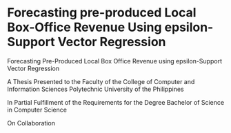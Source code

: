 # Forecasting pre-produced Local Box-Office Revenue Using epsilon-Support Vector Regression

Forecasting Pre-Produced Local Box Office Revenue using 
epsilon-Support Vector Regression

A Thesis
Presented to the Faculty of the
College of Computer and Information Sciences
Polytechnic University of the Philippines

In Partial Fulfillment
of the Requirements for the Degree
Bachelor of Science in Computer Science

On Collaboration